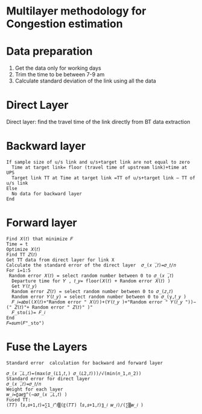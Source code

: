 # Multilayer methodology for Congestion estimation 
# Data preparation
  1. Get the data only for working days
  2. Trim the time to be between 7-9 am
  3. Calculate standard deviation of the link using all the data

# Direct Layer
  Direct layer: find the travel time of the link directly from BT data extraction

# Backward layer
    If sample size of u/s link and u/s+target link are not equal to zero
      Time at target link= floor (travel time of upstream link)+time at UPS 
      Target link TT at Time at target link =TT of u/s+target link – TT of u/s link
    Else
      No data for backward layer
    End
  
# Forward layer 
    Find 𝑋(𝑡) that minimize 𝐹
    Time = t
    Optimize 𝑋(𝑡)
    Find TT 𝑍(𝑡)
    Get TT data from direct layer for link X
    Calculate the standard error of the direct layer  𝜎_(𝑥 ̅,𝑡)=𝜎_𝑡/𝑛
    For i=1:5
     Random error 𝑋(𝑡) = select random number between 0 to 𝜎_(𝑥 ̅,𝑡)
      Departure time for 𝑌 , 𝑡_𝑦= floor(𝑋(𝑡) + Random error 𝑋(𝑡) )
      Get 𝑌(𝑡_𝑦) 
      Random error 𝑍(𝑡) = select random number between 0 to 𝜎_(𝑧,𝑡)
      Random error 𝑌(𝑡_𝑦) = select random number between 0 to 𝜎_(y,𝑡_𝑦 )
      𝐹_𝑖=𝑎𝑏𝑠((𝑋(𝑡)+"Random error " 𝑋(𝑡))+(𝑌(𝑡_𝑦 )+"Random error " 𝑌(𝑡_𝑦 "))−(" 𝑍(𝑡)"+ Random error " 𝑍(𝑡)" )"
      𝐹_sto(i)= 𝐹_𝑖
    End
    𝐹=𝑠𝑢𝑚(𝐹"_sto") 
  
# Fuse the Layers
    Standard error  calculation for backward and forward layer

    𝜎_(𝑥 ̅,𝐿,𝑡)=(max⁡(𝜎_(𝐿1,𝑡,) 𝜎_(𝐿2,𝑡)))/√(min⁡(𝑛_1,𝑛_2))
    Standard error for direct layer 
    𝜎_(𝑥 ̅,𝑡)=𝜎_𝑡/𝑛
    Weight for each layer 
    𝑤_𝑖=〖𝛼𝑒〗^(−𝛼𝜎_(𝑥 ̅,𝐿,𝑡) )
    Fused TT: 
    (𝑇𝑇) ̂(𝑠,𝑠+1,𝑡)=∑1_𝑖^𝐼▒(〖(𝑇𝑇) ̂(𝑠,𝑠+1,𝑡)〗_𝑖 𝑤_𝑖)/(∑▒𝑤_𝑖 )

